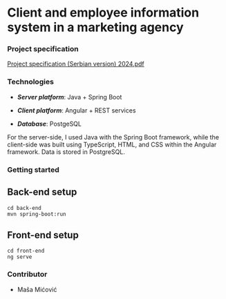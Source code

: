 # Client and employee information system in a marketing agency

### Project specification

[Project specification (Serbian version) 2024.pdf](https://github.com/user-attachments/files/16378414/Specifikacija.projekta.BSEP.2024.pdf)

### Technologies
* ***Server platform***: Java + Spring Boot

* ***Client platform***: Angular + REST services

* ***Database***: PostgeSQL

For the server-side, I used Java with the Spring Boot framework, while the client-side was built using TypeScript, HTML, and CSS within the Angular framework. 
Data is stored in PostgreSQL.

### Getting started

## Back-end setup
```
cd back-end
mvn spring-boot:run
```

## Front-end setup
```
cd front-end
ng serve
```

### Contributor
* Maša Mićović